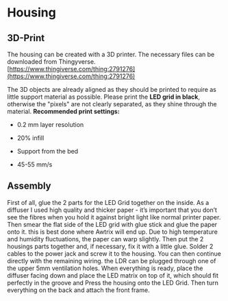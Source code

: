 
# **Housing**

## **3D-Print**

The housing can be created with a 3D printer. The necessary files can be downloaded from Thingyverse.[https://www.thingiverse.com/thing:2791276](https://www.thingiverse.com/thing:2791276)

The 3D objects are already aligned as they should be printed to require as little support material as possible. Please print the **LED grid in black**, otherwise the "pixels" are not clearly separated, as they shine through the material.
**Recommended print settings:**

* 0.2 mm layer resolution

* 20% infill

* Support from the bed

* 45-55 mm/s

## **Assembly**

First of all, glue the 2 parts for the LED Grid together on the inside.
As a diffuser I used high quality and thicker paper - it’s important that you don’t see the fibres when you hold it against bright light like normal printer paper.
Then smear the flat side of the LED grid with glue stick and glue the paper onto it.
this is best done where Awtrix will end up. Due to high temperature and humidity fluctuations, the paper can warp slightly.
Then put the 2 housings parts together and, if necessary, fix it with a little glue. Solder 2 cables to the power jack and screw it to the housing. You can then continue directly with the remaining wiring. the LDR can be plugged through one of the upper 5mm ventilation holes. When everything is ready, place the diffuser facing down and place the LED matrix on top of it, which should fit perfectly in the groove and Press the housing onto the LED Grid. Then turn everything on the back and attach the front frame.
